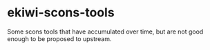 # ekiwi-scons-tools
Some scons tools that have accumulated over time, but are not good enough to be proposed to upstream.
